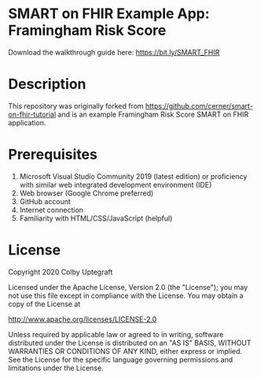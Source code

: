 # SMART on FHIR Example App: Framingham Risk Score
Download the walkthrough guide here: https://bit.ly/SMART_FHIR

# Description
This repository was originally forked from https://github.com/cerner/smart-on-fhir-tutorial and is an example Framingham Risk Score SMART on FHIR application.

# Prerequisites
1) Microsoft Visual Studio Community 2019 (latest edition) or proficiency with similar web integrated development environment (IDE) 
2) Web browser (Google Chrome preferred)
3) GitHub account
4) Internet connection
5) Familiarity with HTML/CSS/JavaScript (helpful)

# License
Copyright 2020 Colby Uptegraft

Licensed under the Apache License, Version 2.0 (the "License"); you may not use this file except in compliance with the License. You may obtain a copy of the License at

http://www.apache.org/licenses/LICENSE-2.0

Unless required by applicable law or agreed to in writing, software distributed under the License is distributed on an "AS IS" BASIS, WITHOUT WARRANTIES OR CONDITIONS OF ANY KIND, either express or implied. See the License for the specific language governing permissions and limitations under the License.
